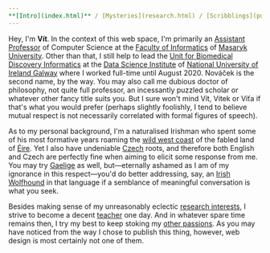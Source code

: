 ```yaml
---
**[Intro](index.html)** / [Mysteries](research.html) / [Scribblings](publications.html) / [Preaching](teaching.html) / [Boring](bio.html) / [Other](life.html) / [Where?](contact.html)
---
```


Hey, I'm **Vít**. In the context of this web space, I'm primarily an [Assistant Professor](https://is.muni.cz/person/vitya) of Computer Science at the [Faculty of Informatics](https://www.fi.muni.cz/) of [Masaryk University](https://www.muni.cz/). Other than that, I still help to lead the [Unit for Biomedical Discovery Informatics](https://dsi.nuigalway.ie/units/bdi) at the [Data Science Institute](https://dsi.nuigalway.ie/) of [National University of Ireland Galway](https://www.nuigalway.ie/) where I worked full-time until August 2020. Nováček is the second name, by the way. You may also call me dubious doctor of philosophy, not quite full professor, an incessantly puzzled scholar or whatever other fancy title suits you. But I sure won't mind Vít, Vítek or Víťa if that's what you would prefer (perhaps slightly foolishly, I tend to believe mutual respect is not necessarily correlated with formal figures of speech).

As to my personal background, I'm a naturalised Irishman who spent some of his most formative years roaming the [wild west coast](https://en.wikipedia.org/wiki/Wild_Atlantic_Way) of the fabled land of [Éire](https://en.wikipedia.org/wiki/Ireland). Yet I also have undeniable [Czech](https://en.wikipedia.org/wiki/Czech_Republic) roots, and therefore both English and Czech are perfectly fine when aiming to elicit some response from me. You may try [Gaelige](https://en.wikipedia.org/wiki/Irish_language) as well, but—eternally ashamed as I am of my ignorance in this respect—you'd do better addressing, say, an [Irish Wolfhound](https://en.wikipedia.org/wiki/Irish_wolfhound) in that language if a semblance of meaningful conversation is what you seek.

Besides making sense of my unreasonably eclectic [research interests](research.html), I strive to become a decent [teacher](teaching.html) one day. And in whatever spare time remains then, I try my best to keep stoking my [other passions](life.html). As you may have noticed from the way I chose to publish this thing, however, web design is most certainly not one of them.
